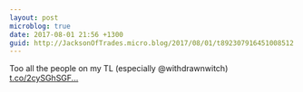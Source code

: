 ```yaml
---
layout: post
microblog: true
date: 2017-08-01 21:56 +1300
guid: http://JacksonOfTrades.micro.blog/2017/08/01/t892307916451008512.html
---
```

Too all the people on my TL (especially @withdrawnwitch) [t.co/2cySGhSGF...](https://t.co/2cySGhSGFr)
